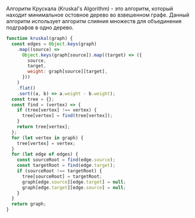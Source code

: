 Алгоритм Крускала (Kruskal's Algorithm) - это алгоритм, который находит минимальное остовное дерево во взвешенном графе. Данный алгоритм использует алгоритм слияния множеств для объединения подграфов в одно дерево.

```javascript
function kruskal(graph) {
  const edges = Object.keys(graph)
    .map((source) =>
      Object.keys(graph[source]).map((target) => ({
        source,
        target,
        weight: graph[source][target],
      }))
    )
    .flat()
    .sort((a, b) => a.weight - b.weight);
  const tree = {};
  const find = (vertex) => {
    if (tree[vertex] !== vertex) {
      tree[vertex] = find(tree[vertex]);
    }
    return tree[vertex];
  };
  for (let vertex in graph) {
    tree[vertex] = vertex;
  }
  for (let edge of edges) {
    const sourceRoot = find(edge.source);
    const targetRoot = find(edge.target);
    if (sourceRoot !== targetRoot) {
      tree[sourceRoot] = targetRoot;
      graph[edge.source][edge.target] = null;
      graph[edge.target][edge.source] = null;
    }
  }
  return graph;
}
```
